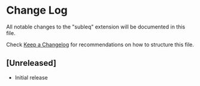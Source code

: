 # Change Log

All notable changes to the "subleq" extension will be documented in this file.

Check [Keep a Changelog](http://keepachangelog.com/) for recommendations on how to structure this file.

## [Unreleased]

- Initial release